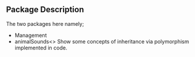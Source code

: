 ## Package Description
The two packages here namely;  <br />
- Management
- animalSounds<>
Show some concepts of inheritance via polymorphism implemented in code.

